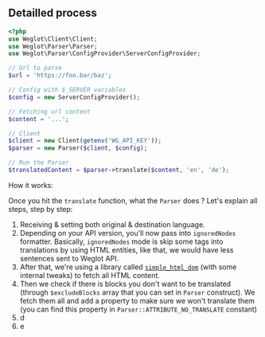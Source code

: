 ## Detailled process

```php
<?php
use Weglot\Client\Client;
use Weglot\Parser\Parser;
use Weglot\Parser\ConfigProvider\ServerConfigProvider;

// Url to parse
$url = 'https://foo.bar/baz';

// Config with $_SERVER variables
$config = new ServerConfigProvider();

// Fetching url content
$content = '...';

// Client
$client = new Client(getenv('WG_API_KEY'));
$parser = new Parser($client, $config);

// Run the Parser
$translatedContent = $parser->translate($content, 'en', 'de');
```

How it works:

Once you hit the `translate` function, what the `Parser` does ? Let's explain all steps, step by step:

1. Receiving & setting both original & destination language.
2. Depending on your API version, you'll now pass into `ignoredNodes` formatter. Basically, `ignoredNodes` mode is skip some tags into translations by using HTML entities, like that, we would have less sentences sent to Weglot API.
3. After that, we're using a library called [`simple_html_dom`](https://github.com/weglot/simple_html_dom) (with some internal tweaks) to fetch all HTML content.
4. Then we check if there is blocks you don't want to be translated (through `$excludeBlocks` array that you can set in `Parser` construct). We fetch them all and add a property to make sure we won't translate them (you can find this property in `Parser::ATTRIBUTE_NO_TRANSLATE` constant)
5. d
6. e